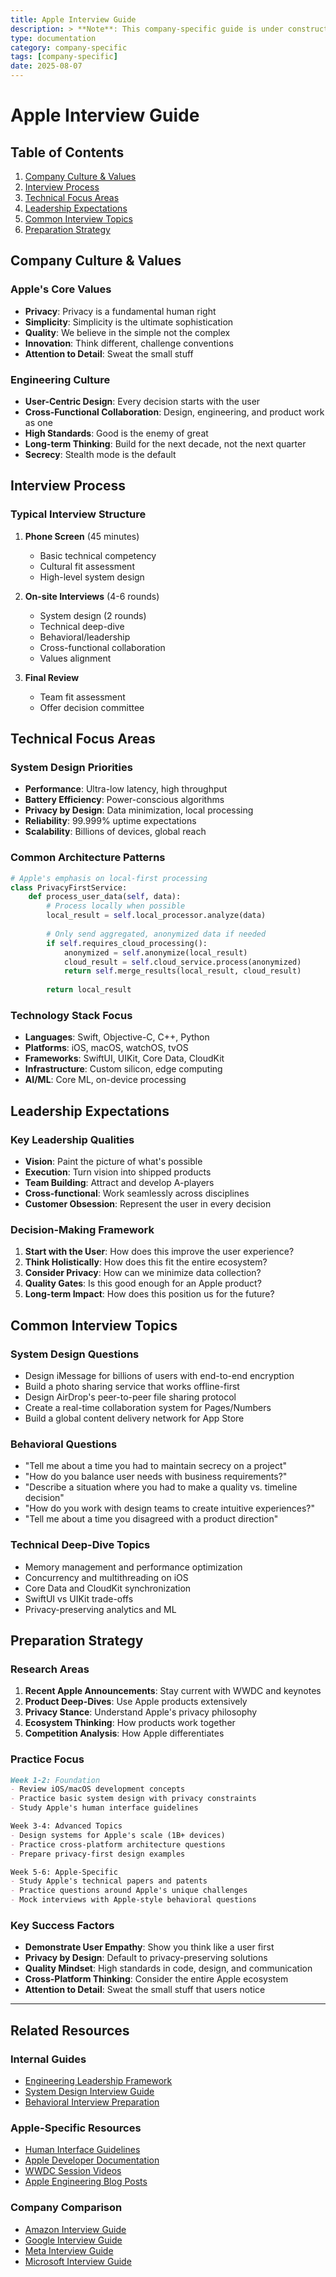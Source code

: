 ```yaml
---
title: Apple Interview Guide
description: > **Note**: This company-specific guide is under construction.
type: documentation
category: company-specific
tags: [company-specific]
date: 2025-08-07
---
```


# Apple Interview Guide

## Table of Contents

1. [Company Culture & Values](#company-culture--values)
2. [Interview Process](#interview-process)
3. [Technical Focus Areas](#technical-focus-areas)
4. [Leadership Expectations](#leadership-expectations)
5. [Common Interview Topics](#common-interview-topics)
6. [Preparation Strategy](#preparation-strategy)

## Company Culture & Values

### Apple's Core Values
- **Privacy**: Privacy is a fundamental human right
- **Simplicity**: Simplicity is the ultimate sophistication
- **Quality**: We believe in the simple not the complex
- **Innovation**: Think different, challenge conventions
- **Attention to Detail**: Sweat the small stuff

### Engineering Culture
- **User-Centric Design**: Every decision starts with the user
- **Cross-Functional Collaboration**: Design, engineering, and product work as one
- **High Standards**: Good is the enemy of great
- **Long-term Thinking**: Build for the next decade, not the next quarter
- **Secrecy**: Stealth mode is the default

## Interview Process

### Typical Interview Structure
1. **Phone Screen** (45 minutes)
   - Basic technical competency
   - Cultural fit assessment
   - High-level system design

2. **On-site Interviews** (4-6 rounds)
   - System design (2 rounds)
   - Technical deep-dive
   - Behavioral/leadership
   - Cross-functional collaboration
   - Values alignment

3. **Final Review**
   - Team fit assessment
   - Offer decision committee

## Technical Focus Areas

### System Design Priorities
- **Performance**: Ultra-low latency, high throughput
- **Battery Efficiency**: Power-conscious algorithms
- **Privacy by Design**: Data minimization, local processing
- **Reliability**: 99.999% uptime expectations
- **Scalability**: Billions of devices, global reach

### Common Architecture Patterns
```python
# Apple's emphasis on local-first processing
class PrivacyFirstService:
    def process_user_data(self, data):
        # Process locally when possible
        local_result = self.local_processor.analyze(data)
        
        # Only send aggregated, anonymized data if needed
        if self.requires_cloud_processing():
            anonymized = self.anonymize(local_result)
            cloud_result = self.cloud_service.process(anonymized)
            return self.merge_results(local_result, cloud_result)
        
        return local_result
```

### Technology Stack Focus
- **Languages**: Swift, Objective-C, C++, Python
- **Platforms**: iOS, macOS, watchOS, tvOS
- **Frameworks**: SwiftUI, UIKit, Core Data, CloudKit
- **Infrastructure**: Custom silicon, edge computing
- **AI/ML**: Core ML, on-device processing

## Leadership Expectations

### Key Leadership Qualities
- **Vision**: Paint the picture of what's possible
- **Execution**: Turn vision into shipped products
- **Team Building**: Attract and develop A-players
- **Cross-functional**: Work seamlessly across disciplines
- **Customer Obsession**: Represent the user in every decision

### Decision-Making Framework
1. **Start with the User**: How does this improve the user experience?
2. **Think Holistically**: How does this fit the entire ecosystem?
3. **Consider Privacy**: How can we minimize data collection?
4. **Quality Gates**: Is this good enough for an Apple product?
5. **Long-term Impact**: How does this position us for the future?

## Common Interview Topics

### System Design Questions
- Design iMessage for billions of users with end-to-end encryption
- Build a photo sharing service that works offline-first
- Design AirDrop's peer-to-peer file sharing protocol
- Create a real-time collaboration system for Pages/Numbers
- Build a global content delivery network for App Store

### Behavioral Questions
- "Tell me about a time you had to maintain secrecy on a project"
- "How do you balance user needs with business requirements?"
- "Describe a situation where you had to make a quality vs. timeline decision"
- "How do you work with design teams to create intuitive experiences?"
- "Tell me about a time you disagreed with a product direction"

### Technical Deep-Dive Topics
- Memory management and performance optimization
- Concurrency and multithreading on iOS
- Core Data and CloudKit synchronization
- SwiftUI vs UIKit trade-offs
- Privacy-preserving analytics and ML

## Preparation Strategy

### Research Areas
1. **Recent Apple Announcements**: Stay current with WWDC and keynotes
2. **Product Deep-Dives**: Use Apple products extensively
3. **Privacy Stance**: Understand Apple's privacy philosophy
4. **Ecosystem Thinking**: How products work together
5. **Competition Analysis**: How Apple differentiates

### Practice Focus
```markdown
Week 1-2: Foundation
- Review iOS/macOS development concepts
- Practice basic system design with privacy constraints
- Study Apple's human interface guidelines

Week 3-4: Advanced Topics
- Design systems for Apple's scale (1B+ devices)
- Practice cross-platform architecture questions
- Prepare privacy-first design examples

Week 5-6: Apple-Specific
- Study Apple's technical papers and patents
- Practice questions around Apple's unique challenges
- Mock interviews with Apple-style behavioral questions
```

### Key Success Factors
- **Demonstrate User Empathy**: Show you think like a user first
- **Privacy by Design**: Default to privacy-preserving solutions
- **Quality Mindset**: High standards in code, design, and communication
- **Cross-Platform Thinking**: Consider the entire Apple ecosystem
- **Attention to Detail**: Sweat the small stuff that users notice

---

## Related Resources

### Internal Guides
- [Engineering Leadership Framework](../../interview-prep/engineering-leadership/index.md)
- [System Design Interview Guide](../../architects-handbook/templates/system-design-template.md)
- [Behavioral Interview Preparation](../../interview-prep/behavioral-interviews.md)

### Apple-Specific Resources
- [Human Interface Guidelines](https://developer.apple.com/design/human-interface-guidelines/)
- [Apple Developer Documentation](https://developer.apple.com/documentation/)
- [WWDC Session Videos](https://developer.apple.com/videos/)
- [Apple Engineering Blog Posts](https://machinelearning.apple.com/)

### Company Comparison
- [Amazon Interview Guide](../amazon/index.md)
- [Google Interview Guide](../google/index.md)
- [Meta Interview Guide](../meta/index.md)
- [Microsoft Interview Guide](../microsoft/index.md)
